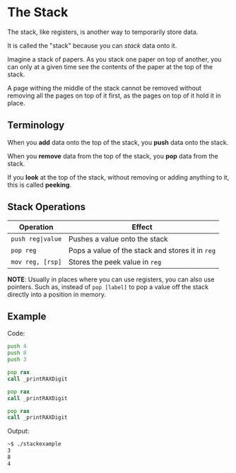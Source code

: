 # The Stack 

The stack, like registers, is another way to temporarily store data.

It is called the "stack" because you can *stack* data onto it.

Imagine a stack of papers. As you stack one paper on top of another,
you can only at a given time see the contents of the paper at the top
of the stack.

A page withing the middle of the stack cannot be removed without
removing all the pages on top of it first, as the pages on top of it 
hold it in place.

## Terminology

When you **add** data onto the top of the stack, you **push** data
onto the stack.

When you **remove** data from the top of the stack, you **pop** data 
from the stack.

If you **look** at the top of the stack, without removing or adding
anything to it, this is called **peeking**.

## Stack Operations

| Operation | Effect |
| --- | --- |
| `push reg\|value` | Pushes a value onto the stack |
| `pop reg` | Pops a value of the stack and stores it in `reg` |
| `mov reg, [rsp]` | Stores the peek value in `reg` |

**NOTE**: Usually in places where you can use registers, you can also
use pointers. Such as, instead of `pop [label]` to pop a value off
the stack directly into a position in memory.

## Example

Code: 
```asm
push 4 
push 8
push 3 

pop rax
call _printRAXDigit

pop rax 
call _printRAXDigit

pop rax 
call _printRAXDigit
```

Output:
```sh 
~$ ./stackexample
3 
8 
4 
```
